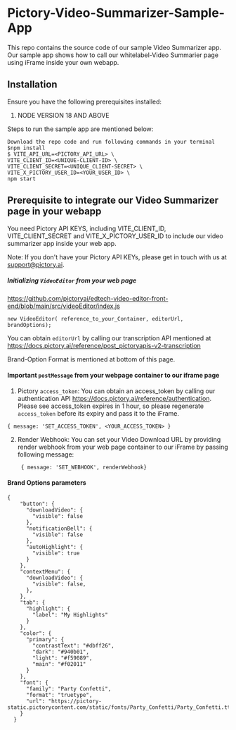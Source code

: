 # Pictory-Video-Summarizer-Sample-App

This repo contains the source code of our sample Video Summarizer app. Our sample app shows how to call our whitelabel-Video Summarier page using iFrame inside your own webapp.

## Installation 
Ensure you have the following prerequisites installed:

1. NODE VERSION 18 AND ABOVE

Steps to run the sample app are mentioned below:
```
Download the repo code and run following commands in your terminal
$npm install
$ VITE_API_URL=<PICTORY_API_URL> \
VITE_CLIENT_ID=<UNIQUE-CLIENT-ID> \
VITE_CLIENT_SECRET=<UNIQUE_CLIENT-SECRET> \
VITE_X_PICTORY_USER_ID=<YOUR_USER_ID> \
npm start
```

## Prerequisite to integrate our Video Summarizer page in your webapp

You need Pictory API KEYS, including VITE_CLIENT_ID, VITE_CLIENT_SECRET and VITE_X_PICTORY_USER_ID to include our video summarizer app inside your web app.

Note: If you don't have your Pictory API KEYs, please get in touch with us at support@pictory.ai.

##### Initializing `VideoEditor` from your web page

https://github.com/pictoryai/edtech-video-editor-front-end/blob/main/src/videoEditor/index.js

```
new VideoEditor( reference_to_your_Container, editorUrl, brandOptions);
```

You can obtain `editorUrl` by calling our transcription API mentioned at https://docs.pictory.ai/reference/post_pictoryapis-v2-transcription

Brand-Option Format is mentioned at bottom of this page.

#### Important `postMessage` from your webpage container to our iframe page

1. Pictory `access_token`: You can obtain an access_token by calling our authentication API https://docs.pictory.ai/reference/authentication. Please see access_token expires in 1 hour, so please regenerate  `access_token` before its expiry and pass it to the iFrame.

```
{ message: 'SET_ACCESS_TOKEN', <YOUR_ACCESS_TOKEN> }
```

2. Render Webhook: You can set your Video Download URL by providing render webhook from your web page container to our iFrame by passing following message:
   ```
    { message: 'SET_WEBHOOK', renderWebhook}    
   ```
#### Brand Options parameters 

```
{
    "button": {
      "downloadVideo": {
        "visible": false
      },
      "notificationBell": {
        "visible": false
      },
      "autoHighlight": {
        "visible": true
      }
    },
    "contextMenu": {
      "downloadVideo": {
        "visible": false,
      },
    },
    "tab": {
      "highlight": {
        "label": "My Highlights"
      }
    },
    "color": {
      "primary": {
        "contrastText": "#dbff26",
        "dark": "#940b01",
        "light": "#f59089",
        "main": "#f02011"
      }
    },
    "font": {
      "family": "Party Confetti",
      "format": "truetype",
      "url": "https://pictory-static.pictorycontent.com/static/fonts/Party_Confetti/Party_Confetti.ttf"
    }
  }
```
